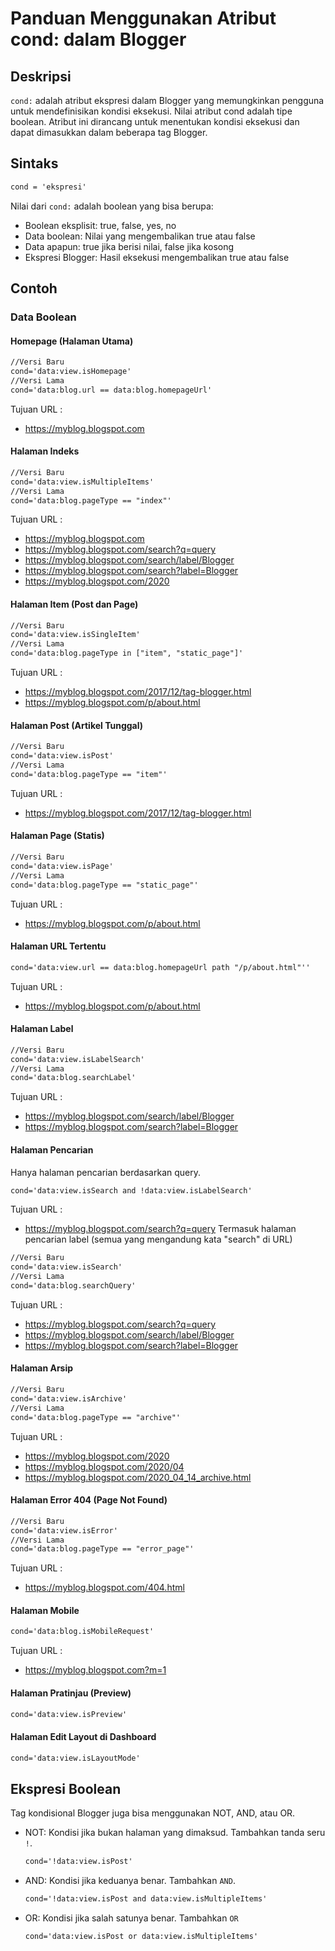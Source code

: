 # Panduan Menggunakan Atribut cond: dalam Blogger
## Deskripsi
`cond:` adalah atribut ekspresi dalam Blogger yang memungkinkan pengguna untuk mendefinisikan kondisi eksekusi. Nilai atribut cond adalah tipe boolean. Atribut ini dirancang untuk menentukan kondisi eksekusi dan dapat dimasukkan dalam beberapa tag Blogger.

## Sintaks
```xml
cond = 'ekspresi'
```
Nilai dari `cond:` adalah boolean yang bisa berupa:
+ Boolean eksplisit: true, false, yes, no
+ Data boolean: Nilai yang mengembalikan true atau false
+ Data apapun: true jika berisi nilai, false jika kosong
+ Ekspresi Blogger: Hasil eksekusi mengembalikan true atau false

## Contoh

### Data Boolean

#### Homepage (Halaman Utama)
```xml
//Versi Baru
cond='data:view.isHomepage'
//Versi Lama
cond='data:blog.url == data:blog.homepageUrl'
```
Tujuan URL : 
+ https://myblog.blogspot.com

#### Halaman Indeks
```xml
//Versi Baru
cond='data:view.isMultipleItems'
//Versi Lama
cond='data:blog.pageType == "index"'
```
Tujuan URL : 
+ https://myblog.blogspot.com
+ https://myblog.blogspot.com/search?q=query
+ https://myblog.blogspot.com/search/label/Blogger
+ https://myblog.blogspot.com/search?label=Blogger
+ https://myblog.blogspot.com/2020

#### Halaman Item (Post dan Page)
```xml
//Versi Baru
cond='data:view.isSingleItem'
//Versi Lama
cond='data:blog.pageType in ["item", "static_page"]'
```
Tujuan URL :
+ https://myblog.blogspot.com/2017/12/tag-blogger.html
+ https://myblog.blogspot.com/p/about.html

#### Halaman Post (Artikel Tunggal)
```xml
//Versi Baru
cond='data:view.isPost'
//Versi Lama
cond='data:blog.pageType == "item"'
```
Tujuan URL :
+ https://myblog.blogspot.com/2017/12/tag-blogger.html

#### Halaman Page (Statis)
```xml
//Versi Baru
cond='data:view.isPage'
//Versi Lama
cond='data:blog.pageType == "static_page"'
```
Tujuan URL :
+ https://myblog.blogspot.com/p/about.html

#### Halaman URL Tertentu
```xml
cond='data:view.url == data:blog.homepageUrl path "/p/about.html"''
```
Tujuan URL :
+ https://myblog.blogspot.com/p/about.html

#### Halaman Label
```xml
//Versi Baru
cond='data:view.isLabelSearch'
//Versi Lama
cond='data:blog.searchLabel'
```
Tujuan URL :
+ https://myblog.blogspot.com/search/label/Blogger
+ https://myblog.blogspot.com/search?label=Blogger

#### Halaman Pencarian
Hanya halaman pencarian berdasarkan query.
```xml
cond='data:view.isSearch and !data:view.isLabelSearch'
```
Tujuan URL :
+ https://myblog.blogspot.com/search?q=query
Termasuk halaman pencarian label (semua yang mengandung kata "search" di URL)
```xml
//Versi Baru
cond='data:view.isSearch'
//Versi Lama
cond='data:blog.searchQuery'
```
Tujuan URL :
+ https://myblog.blogspot.com/search?q=query
+ https://myblog.blogspot.com/search/label/Blogger
+ https://myblog.blogspot.com/search?label=Blogger

#### Halaman Arsip
```xml
//Versi Baru
cond='data:view.isArchive'
//Versi Lama
cond='data:blog.pageType == "archive"'
```
Tujuan URL :
+ https://myblog.blogspot.com/2020
+ https://myblog.blogspot.com/2020/04
+ https://myblog.blogspot.com/2020_04_14_archive.html

#### Halaman Error 404 (Page Not Found)
```xml
//Versi Baru
cond='data:view.isError'
//Versi Lama
cond='data:blog.pageType == "error_page"'
```
Tujuan URL :
+ https://myblog.blogspot.com/404.html

#### Halaman Mobile
```xml
cond='data:blog.isMobileRequest'
```
Tujuan URL :
+ https://myblog.blogspot.com?m=1

#### Halaman Pratinjau (Preview)
```xml
cond='data:view.isPreview'
```

#### Halaman Edit Layout di Dashboard
```xml
cond='data:view.isLayoutMode'
```

## Ekspresi Boolean
Tag kondisional Blogger juga bisa menggunakan NOT, AND, atau OR.

+ NOT:
  Kondisi jika bukan halaman yang dimaksud. Tambahkan tanda seru `!`.
  
  ```xml
  cond='!data:view.isPost'
  ```
+ AND:
  Kondisi jika keduanya benar. Tambahkan `AND`.
  
  ```xml
  cond='!data:view.isPost and data:view.isMultipleItems'
  ```
+ OR:
  Kondisi jika salah satunya benar. Tambahkan `OR`
  
  ```xml
  cond='data:view.isPost or data:view.isMultipleItems'
  ```
